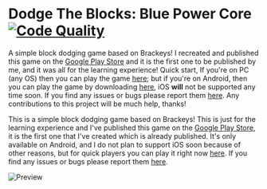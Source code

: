 # Dodge The Blocks: Blue Power Core [![Code Quality](https://app.codacy.com/project/badge/Grade/d843779ccc76494b9a9bbd11b8da3b1c)](https://www.codacy.com/manual/dentolos19/DodgeTheBlocks?utm_source=github.com&amp;utm_medium=referral&amp;utm_content=dentolos19/DodgeTheBlocks&amp;utm_campaign=Badge_Grade)

A simple block dodging game based on Brackeys! I recreated and published this game on the [Google Play Store](https://play.google.com/store/apps/details?id=com.aprodots.dodgetheblock) and it is the first one to be published by me, and it was all for the learning experience! Quick start, If you're on PC (any OS) then you can play the game [here](https://dentolos19.github.io/DodgeTheBlocks); but if you're on Android, then you can play the game by downloading [here](https://play.google.com/store/apps/details?id=com.aprodots.dodgetheblock), iOS **will** not be supported any time soon. If you find any issues or bugs please report them [here](https://github.com/dentolos19/DodgeTheBlocks/issues). Any contributions to this project will be much help, thanks!

This is a simple block dodging game based on Brackeys! This is just for the learning experience and I've published this game on the [Google Play Store](https://play.google.com/store/apps/details?id=com.aprodots.dodgetheblock), it is the first one that I've created which is already published. It's only available on Android, and I do not plan to support iOS soon because of other reasons, but for quick players you can play it right now [here](https://dentolos19.github.io/play/dodgetheblocks). If you find any issues or bugs please report them [here](https://github.com/dentolos19/DodgeTheBlocks/issues).

![Preview](https://dentolos19.github.io/previews/dodgetheblocks.png)
